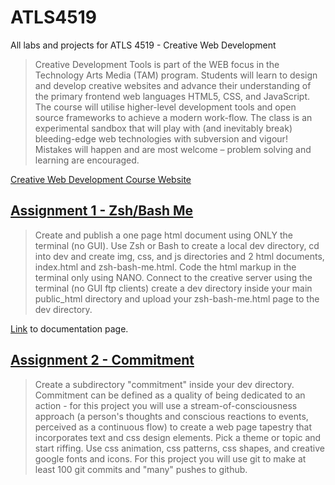 # ATLS4519

All labs and projects for ATLS 4519 - Creative Web Development

> Creative Development Tools is part of the WEB focus in the Technology Arts Media (TAM) program.
> Students will learn to design and develop creative websites and advance their understanding of the primary frontend web languages HTML5, CSS, and JavaScript.
> The course will utilise higher-level development tools and open source frameworks to achieve a modern work-flow.
> The class is an experimental sandbox that will play with (and inevitably break) bleeding-edge web technologies with subversion and vigour!
> Mistakes will happen and are most welcome – problem solving and learning are encouraged.

[Creative Web Development Course Website](https://creative.colorado.edu/~schaal/dev/)

## [Assignment 1 - Zsh/Bash Me](https://github.com/charliekoepke/ATLS4519/tree/main/assignment1)

> Create and publish a one page html document using ONLY the terminal (no GUI).
> Use Zsh or Bash to create a local dev directory, cd into dev and create img, css, and js directories and 2 html documents, index.html and zsh-bash-me.html.
> Code the html markup in the terminal only using NANO.
> Connect to the creative server using the terminal (no GUI ftp clients) create a dev directory inside your main public_html directory and upload your zsh-bash-me.html page to the dev directory.

[Link](https://charliekoepke.wordpress.com/2022/01/19/lab-zsh-bash-me) to documentation page.

## [Assignment 2 - Commitment](https://github.com/charliekoepke/ATLS4519/tree/main/assignment2)

> Create a subdirectory "commitment" inside your dev directory.
> Commitment can be defined as a quality of being dedicated to an action - for this project you will use a stream-of-consciousness approach
> (a person's thoughts and conscious reactions to events, perceived as a continuous flow) to create a web page tapestry that incorporates text and css design elements.
> Pick a theme or topic and start riffing.
> Use css animation, css patterns, css shapes, and creative google fonts and icons.
> For this project you will use git to make at least 100 git commits and "many" pushes to github.


